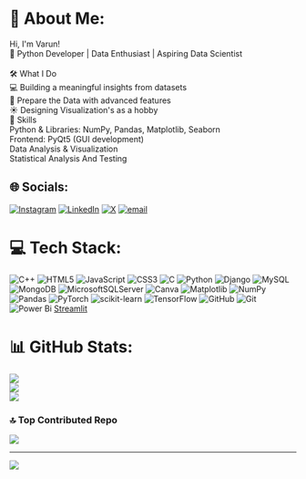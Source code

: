 # 💫 About Me:
 Hi, I'm Varun!<br>🚀 Python Developer | Data Enthusiast | Aspiring Data Scientist<br><br>🛠 What I Do<br>💻 Building a meaningful insights  from datasets <br>🎨 Prepare the Data  with advanced features<br>☀️ Designing Visualization's as a hobby<br>🔧 Skills<br>Python & Libraries: NumPy, Pandas, Matplotlib, Seaborn<br>Frontend: PyQt5 (GUI development)<br>Data Analysis & Visualization<br>Statistical Analysis  And Testing


## 🌐 Socials:
[![Instagram](https://img.shields.io/badge/Instagram-%23E4405F.svg?logo=Instagram&logoColor=white)](https://instagram.com/_varunchourasia_) [![LinkedIn](https://img.shields.io/badge/LinkedIn-%230077B5.svg?logo=linkedin&logoColor=white)](https://www.linkedin.com/in/varun-choursiya-62b255266/) [![X](https://img.shields.io/badge/X-black.svg?logo=X&logoColor=white)](https://x.com/Varun160604) [![email](https://img.shields.io/badge/Email-D14836?logo=gmail&logoColor=white)](mailto:chourasaivarun16@gmail.com) 

# 💻 Tech Stack:
![C++](https://img.shields.io/badge/c++-%2300599C.svg?style=for-the-badge&logo=c%2B%2B&logoColor=white) ![HTML5](https://img.shields.io/badge/html5-%23E34F26.svg?style=for-the-badge&logo=html5&logoColor=white) ![JavaScript](https://img.shields.io/badge/javascript-%23323330.svg?style=for-the-badge&logo=javascript&logoColor=%23F7DF1E) ![CSS3](https://img.shields.io/badge/css3-%231572B6.svg?style=for-the-badge&logo=css3&logoColor=white) ![C](https://img.shields.io/badge/c-%2300599C.svg?style=for-the-badge&logo=c&logoColor=white) ![Python](https://img.shields.io/badge/python-3670A0?style=for-the-badge&logo=python&logoColor=ffdd54) ![Django](https://img.shields.io/badge/django-%23092E20.svg?style=for-the-badge&logo=django&logoColor=white) ![MySQL](https://img.shields.io/badge/mysql-4479A1.svg?style=for-the-badge&logo=mysql&logoColor=white) ![MongoDB](https://img.shields.io/badge/MongoDB-%234ea94b.svg?style=for-the-badge&logo=mongodb&logoColor=white) ![MicrosoftSQLServer](https://img.shields.io/badge/Microsoft%20SQL%20Server-CC2927?style=for-the-badge&logo=microsoft%20sql%20server&logoColor=white) ![Canva](https://img.shields.io/badge/Canva-%2300C4CC.svg?style=for-the-badge&logo=Canva&logoColor=white) ![Matplotlib](https://img.shields.io/badge/Matplotlib-%23ffffff.svg?style=for-the-badge&logo=Matplotlib&logoColor=black) ![NumPy](https://img.shields.io/badge/numpy-%23013243.svg?style=for-the-badge&logo=numpy&logoColor=white) ![Pandas](https://img.shields.io/badge/pandas-%23150458.svg?style=for-the-badge&logo=pandas&logoColor=white) ![PyTorch](https://img.shields.io/badge/PyTorch-%23EE4C2C.svg?style=for-the-badge&logo=PyTorch&logoColor=white) ![scikit-learn](https://img.shields.io/badge/scikit--learn-%23F7931E.svg?style=for-the-badge&logo=scikit-learn&logoColor=white) ![TensorFlow](https://img.shields.io/badge/TensorFlow-%23FF6F00.svg?style=for-the-badge&logo=TensorFlow&logoColor=white) ![GitHub](https://img.shields.io/badge/github-%23121011.svg?style=for-the-badge&logo=github&logoColor=white) ![Git](https://img.shields.io/badge/git-%23F05033.svg?style=for-the-badge&logo=git&logoColor=white) ![Power Bi](https://img.shields.io/badge/power_bi-F2C811?style=for-the-badge&logo=powerbi&logoColor=black)
[Streamlit](https://img.shields.io/badge/stresmlit-F2C811?style=for-the-badge&logo=streamlit&logoColor=black)
# 📊 GitHub Stats:
![](https://github-readme-stats.vercel.app/api?username=varun-chourasia&theme=dark&hide_border=false&include_all_commits=true&count_private=true)<br/>
![](https://github-readme-streak-stats.herokuapp.com/?user=varun-chourasia&theme=dark&hide_border=false)<br/>
![](https://github-readme-stats.vercel.app/api/top-langs/?username=varun-chourasia&theme=dark&hide_border=false&include_all_commits=true&count_private=true&layout=compact)

### 🔝 Top Contributed Repo
![](https://github-contributor-stats.vercel.app/api?username=varun-chourasia&limit=5&theme=dark&combine_all_yearly_contributions=true)

---
[![](https://visitcount.itsvg.in/api?id=varun-chourasia&icon=0&color=3)](https://visitcount.itsvg.in)

<!-- Proudly created with GPRM ( https://gprm.itsvg.in ) -->
